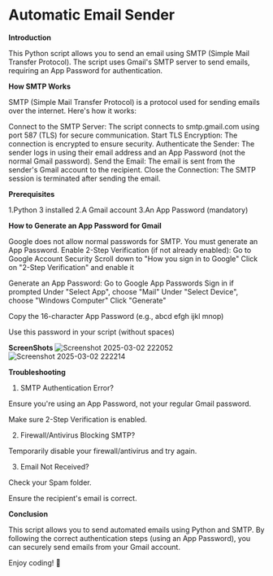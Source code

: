# Automatic Email Sender

**Introduction**

This Python script allows you to send an email using SMTP (Simple Mail Transfer Protocol). The script uses Gmail's SMTP server to send emails, requiring an App Password for authentication.

**How SMTP Works**

SMTP (Simple Mail Transfer Protocol) is a protocol used for sending emails over the internet. Here's how it works:

Connect to the SMTP Server: The script connects to smtp.gmail.com using port 587 (TLS) for secure communication.
Start TLS Encryption: The connection is encrypted to ensure security.
Authenticate the Sender: The sender logs in using their email address and an App Password (not the normal Gmail password).
Send the Email: The email is sent from the sender's Gmail account to the recipient.
Close the Connection: The SMTP session is terminated after sending the email.

**Prerequisites**

1.Python 3 installed
2.A Gmail account
3.An App Password (mandatory)

**How to Generate an App Password for Gmail**

Google does not allow normal passwords for SMTP. You must generate an App Password.
Enable 2-Step Verification (if not already enabled):
Go to Google Account Security
Scroll down to "How you sign in to Google"
Click on "2-Step Verification" and enable it

Generate an App Password:
Go to Google App Passwords
Sign in if prompted
Under "Select App", choose "Mail"
Under "Select Device", choose "Windows Computer"
Click "Generate"

Copy the 16-character App Password (e.g., abcd efgh ijkl mnop)

Use this password in your script (without spaces)

**ScreenShots**
![Screenshot 2025-03-02 222052](https://github.com/user-attachments/assets/3e63c13b-7fee-41a2-8943-1e177d0ad5d1)
![Screenshot 2025-03-02 222214](https://github.com/user-attachments/assets/afc1be60-af1c-4a8f-b9b7-f67c295d5e38)

**Troubleshooting**

1. SMTP Authentication Error?

Ensure you're using an App Password, not your regular Gmail password.

Make sure 2-Step Verification is enabled.

2. Firewall/Antivirus Blocking SMTP?

Temporarily disable your firewall/antivirus and try again.

3. Email Not Received?

Check your Spam folder.

Ensure the recipient's email is correct.

**Conclusion**

This script allows you to send automated emails using Python and SMTP. By following the correct authentication steps (using an App Password), you can securely send emails from your Gmail account.

Enjoy coding! 🚀

